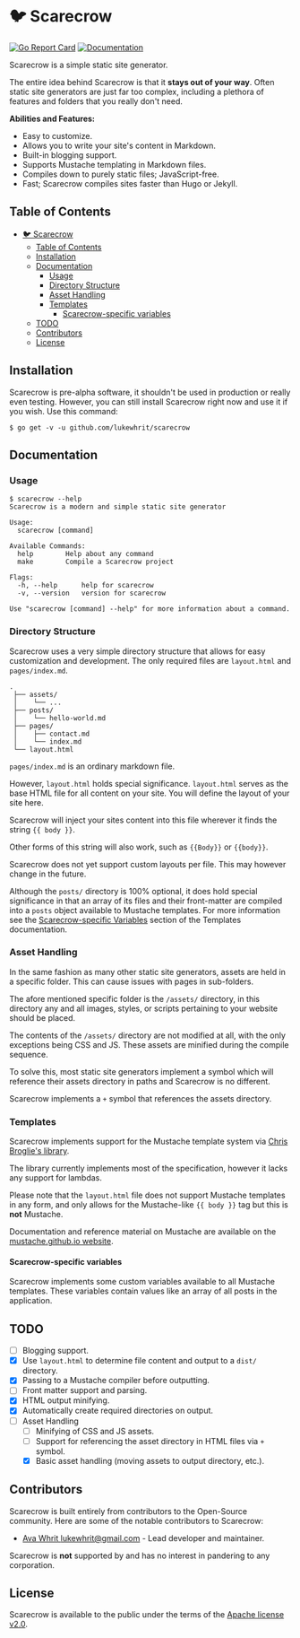 # 🐦 Scarecrow

[![Go Report Card](https://goreportcard.com/badge/github.com/avaaxcx/scarecrow)](https://goreportcard.com/report/github.com/avaaxcx/scarecrow) [![Documentation](https://pkg.go.dev/badge/github.com/avaaxcx/scarecrow)](https://pkg.go.dev/github.com/avaaxcx/scarecrow)

Scarecrow is a simple static site generator.

The entire idea behind Scarecrow is that it **stays out of your way**. Often static site generators are just far too complex, including a plethora of features and folders that you really don't need.

**Abilities and Features:**

* Easy to customize.
* Allows you to write your site's content in Markdown. 
* Built-in blogging support.
* Supports Mustache templating in Markdown files.
* Compiles down to purely static files; JavaScript-free.
* Fast; Scarecrow compiles sites faster than Hugo or Jekyll.

## Table of Contents

- [🐦 Scarecrow](#-scarecrow)
	- [Table of Contents](#table-of-contents)
	- [Installation](#installation)
	- [Documentation](#documentation)
		- [Usage](#usage)
		- [Directory Structure](#directory-structure)
		- [Asset Handling](#asset-handling)
		- [Templates](#templates)
			- [Scarecrow-specific variables](#scarecrow-specific-variables)
	- [TODO](#todo)
	- [Contributors](#contributors)
	- [License](#license)

## Installation

Scarecrow is pre-alpha software, it shouldn't be used in production or really even testing. However, you can still install Scarecrow right now and use it if you wish. Use this command: 

```
$ go get -v -u github.com/lukewhrit/scarecrow
```

## Documentation

### Usage

```
$ scarecrow --help
Scarecrow is a modern and simple static site generator

Usage:
  scarecrow [command]

Available Commands:
  help        Help about any command
  make        Compile a Scarecrow project

Flags:
  -h, --help      help for scarecrow
  -v, --version   version for scarecrow

Use "scarecrow [command] --help" for more information about a command.
```

### Directory Structure

Scarecrow uses a very simple directory structure that allows for easy customization and development. The only required files are `layout.html` and `pages/index.md`.

```
.
 ├── assets/
 │    └── ...
 ├── posts/
 │    └── hello-world.md
 ├── pages/
 │    ├── contact.md
 │    └── index.md
 └── layout.html
```

`pages/index.md` is an ordinary markdown file.

However, `layout.html` holds special significance. `layout.html` serves as the base HTML file for all content on your site. You will define the layout of your site here.

Scarecrow will inject your sites content into this file wherever it finds the string `{{ body }}`.

Other forms of this string will also work, such as `{{Body}}` or `{{body}}`.

Scarecrow does not yet support custom layouts per file. This may however change in the future.

Although the `posts/` directory is 100% optional, it does hold special significance in that an array of its files and their front-matter are compiled into a `posts` object available to Mustache templates. For more information see the [Scarecrow-specific Variables](#scarecrow-specific-variables) section of the Templates documentation.

### Asset Handling

In the same fashion as many other static site generators, assets are held in a specific folder. This can cause issues with pages in sub-folders.

The afore mentioned specific folder is the `/assets/` directory, in this directory any and all images, styles, or scripts pertaining to your website should be placed.

The contents of the `/assets/` directory are not modified at all, with the only exceptions being CSS and JS. These assets are minified during the compile sequence.

To solve this, most static site generators implement a symbol which will reference their assets directory in paths and Scarecrow is no different.

Scarecrow implements a `+` symbol that references the assets directory.

### Templates

Scarecrow implements support for the Mustache template system via [Chris Broglie's library](https://github.com/cbroglie/mustache).

The library currently implements most of the specification, however it lacks any support for lambdas.

Please note that the `layout.html` file does not support Mustache templates in any form, and only allows for the Mustache-like `{{ body }}` tag but this is **not** Mustache.

Documentation and reference material on Mustache are available on the [mustache.github.io website](https://mustache.github.io/mustache.5.html).

#### Scarecrow-specific variables

Scarecrow implements some custom variables available to all Mustache templates. These variables contain values like an array of all posts in the application.

## TODO

* [ ] Blogging support.
* [X] Use `layout.html` to determine file content and output to a `dist/` directory.
* [X] Passing to a Mustache compiler before outputting.
* [ ] Front matter support and parsing.
* [X] HTML output minifying.
* [X] Automatically create required directories on output.
* [ ] Asset Handling
  * [ ] Minifying of CSS and JS assets.
  * [ ] Support for referencing the asset directory in HTML files via `+` symbol.
  * [X] Basic asset handling (moving assets to output directory, etc.).

## Contributors

Scarecrow is built entirely from contributors to the Open-Source community. Here are some of the notable contributors to Scarecrow:

* [Ava Whrit <lukewhrit@gmail.com>](https://github.com/avaaxcx) - Lead developer and maintainer.

Scarecrow is **not** supported by and has no interest in pandering to any corporation.

## License

Scarecrow is available to the public under the terms of the [Apache license v2.0](license).
